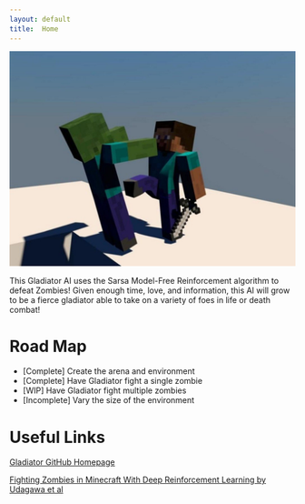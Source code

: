 ```yaml
---
layout: default
title:  Home
---
```


![spartaZombie](frontpage.jpg)

This Gladiator AI uses the Sarsa Model-Free Reinforcement algorithm to defeat Zombies!
Given enough time, love, and information, this AI will grow to be a fierce gladiator able to take on a variety of foes in life or death combat!

# Road Map
* [Complete] Create the arena and environment
* [Complete] Have Gladiator fight a single zombie
* [WIP] Have Gladiator fight multiple zombies
* [Incomplete] Vary the size of the environment

# Useful Links
[Gladiator GitHub Homepage](https://github.com/keiki83/Gladiator)

[Fighting Zombies in Minecraft With Deep Reinforcement Learning by Udagawa et al](http://cs229.stanford.edu/proj2016/report/UdagawaLeeNarasimhan-FightingZombiesInMinecraftWithDeepReinforcementLearning-report.pdf)

